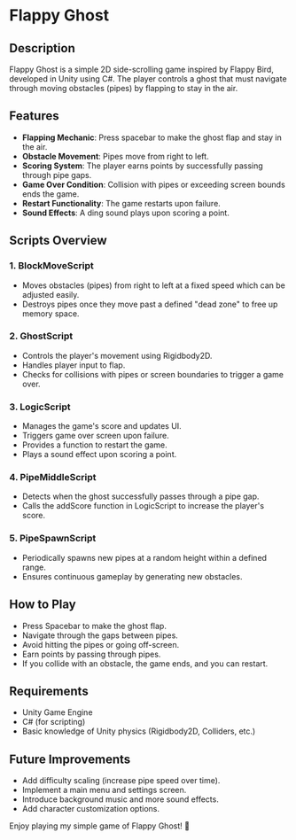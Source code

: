 # Flappy Ghost

## Description

Flappy Ghost is a simple 2D side-scrolling game inspired by Flappy Bird, developed in Unity using C#. The player controls a ghost that must navigate through moving obstacles (pipes) by flapping to stay in the air.

## Features

- **Flapping Mechanic**: Press spacebar to make the ghost flap and stay in the air.
- **Obstacle Movement**: Pipes move from right to left.
- **Scoring System**: The player earns points by successfully passing through pipe gaps.
- **Game Over Condition**: Collision with pipes or exceeding screen bounds ends the game.
- **Restart Functionality**: The game restarts upon failure.
- **Sound Effects**: A ding sound plays upon scoring a point.

## Scripts Overview

### 1. BlockMoveScript

- Moves obstacles (pipes) from right to left at a fixed speed which can be adjusted easily.
- Destroys pipes once they move past a defined "dead zone" to free up memory space.

### 2. GhostScript

- Controls the player's movement using Rigidbody2D.
- Handles player input to flap.
- Checks for collisions with pipes or screen boundaries to trigger a game over.

### 3. LogicScript

- Manages the game's score and updates UI.
- Triggers game over screen upon failure.
- Provides a function to restart the game.
- Plays a sound effect upon scoring a point.

### 4. PipeMiddleScript

- Detects when the ghost successfully passes through a pipe gap.
- Calls the addScore function in LogicScript to increase the player's score.

### 5. PipeSpawnScript

- Periodically spawns new pipes at a random height within a defined range.
- Ensures continuous gameplay by generating new obstacles.

## How to Play

- Press Spacebar to make the ghost flap.
- Navigate through the gaps between pipes.
- Avoid hitting the pipes or going off-screen.
- Earn points by passing through pipes.
- If you collide with an obstacle, the game ends, and you can restart.

## Requirements

- Unity Game Engine
- C# (for scripting)
- Basic knowledge of Unity physics (Rigidbody2D, Colliders, etc.)

## Future Improvements

- Add difficulty scaling (increase pipe speed over time).
- Implement a main menu and settings screen.
- Introduce background music and more sound effects.
- Add character customization options.

Enjoy playing my simple game of Flappy Ghost! 👻
